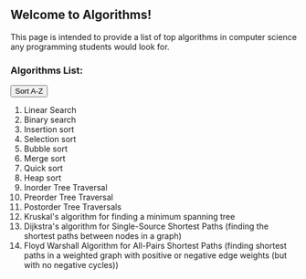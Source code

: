 ## Welcome to Algorithms!

This page is intended to provide a list of top algorithms in computer science any programming students would look for.

### Algorithms List:
<button onclick="sortList()">Sort A-Z</button>

<ol id="id01">
  <li>Linear Search</li>
  <li>Binary search</li>
  <li>Insertion sort</li>
  <li>Selection sort</li>
  <li>Bubble sort</li>
  <li>Merge sort</li>
  <li>Quick sort</li>
  <li>Heap sort</li>
  <li>Inorder Tree Traversal</li>
  <li>Preorder Tree Traversal</li>
  <li>Postorder Tree Traversals</li>  
  <li>Kruskal's algorithm for finding a minimum spanning tree</li>
  <li>Dijkstra's algorithm for Single-Source Shortest Paths (finding the shortest paths between nodes in a graph)</li>
  <li>Floyd Warshall Algorithm for All-Pairs Shortest Paths (finding shortest paths in a weighted graph with positive or negative edge weights (but with no negative cycles))</li>
</ol>

<script>
function sortList() {
  var list, i, switching, b, shouldSwitch;
  list = document.getElementById("id01");
  switching = true;
  /* Make a loop that will continue until
  no switching has been done: */
  while (switching) {
    // Start by saying: no switching is done:
    switching = false;
    b = list.getElementsByTagName("LI");
    // Loop through all list items:
    for (i = 0; i < (b.length - 1); i++) {
      // Start by saying there should be no switching:
      shouldSwitch = false;
      /* Check if the next item should
      switch place with the current item: */
      if (b[i].innerHTML.toLowerCase() > b[i + 1].innerHTML.toLowerCase()) {
        /* If next item is alphabetically lower than current item,
        mark as a switch and break the loop: */
        shouldSwitch = true;
        break;
      }
    }
    if (shouldSwitch) {
      /* If a switch has been marked, make the switch
      and mark the switch as done: */
      b[i].parentNode.insertBefore(b[i + 1], b[i]);
      switching = true;
    }
  }
}
</script>
